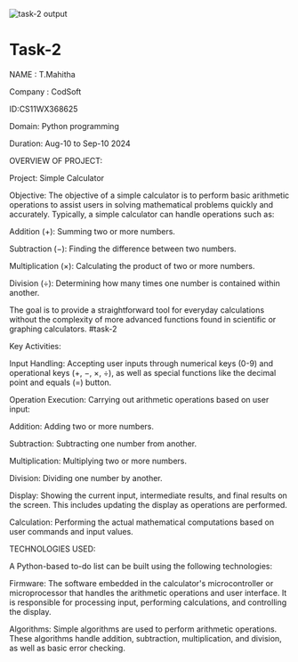 ![task-2 output](https://github.com/user-attachments/assets/1d8dad1a-1456-47bd-8432-b3bb78519f2d)
# Task-2

NAME : T.Mahitha

Company : CodSoft

ID:CS11WX368625

Domain: Python programming

Duration: Aug-10 to Sep-10 2024

OVERVIEW OF PROJECT:

Project: Simple Calculator

Objective:
The objective of a simple calculator is to perform basic arithmetic operations to assist users in solving mathematical problems quickly and accurately. Typically, a simple calculator can handle operations such as:

Addition (+): Summing two or more numbers.

Subtraction (−): Finding the difference between two numbers.

Multiplication (×): Calculating the product of two or more numbers.

Division (÷): Determining how many times one number is contained within another.

The goal is to provide a straightforward tool for everyday calculations without the complexity of more advanced functions found in scientific or graphing calculators. #task-2

Key Activities:

Input Handling: Accepting user inputs through numerical keys (0-9) and operational keys (+, −, ×, ÷), as well as special functions like the decimal point and equals (=) button.

Operation Execution: Carrying out arithmetic operations based on user input:

Addition: Adding two or more numbers.

Subtraction: Subtracting one number from another.

Multiplication: Multiplying two or more numbers.

Division: Dividing one number by another.

Display: Showing the current input, intermediate results, and final results on the screen. This includes updating the display as operations are performed.

Calculation: Performing the actual mathematical computations based on user commands and input values.

TECHNOLOGIES USED:

A Python-based to-do list can be built using the following technologies:

Firmware: The software embedded in the calculator's microcontroller or microprocessor that handles the arithmetic operations and user interface. It is responsible for processing input, performing calculations, and controlling the display.

Algorithms: Simple algorithms are used to perform arithmetic operations. These algorithms handle addition, subtraction, multiplication, and division, as well as basic error checking.
